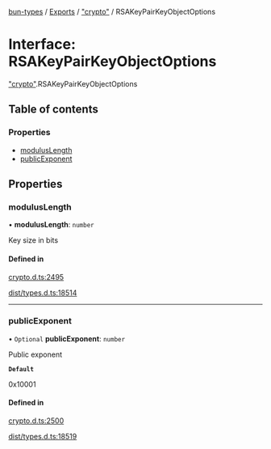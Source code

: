 [bun-types](../README.md) / [Exports](../modules.md) / ["crypto"](../modules/crypto_.md) / RSAKeyPairKeyObjectOptions

# Interface: RSAKeyPairKeyObjectOptions

["crypto"](../modules/crypto_.md).RSAKeyPairKeyObjectOptions

## Table of contents

### Properties

- [modulusLength](crypto_.RSAKeyPairKeyObjectOptions.md#moduluslength)
- [publicExponent](crypto_.RSAKeyPairKeyObjectOptions.md#publicexponent)

## Properties

### modulusLength

• **modulusLength**: `number`

Key size in bits

#### Defined in

[crypto.d.ts:2495](https://github.com/valgaze/bun-types/blob/5e53f27/crypto.d.ts#L2495)

[dist/types.d.ts:18514](https://github.com/valgaze/bun-types/blob/5e53f27/dist/types.d.ts#L18514)

___

### publicExponent

• `Optional` **publicExponent**: `number`

Public exponent

**`Default`**

0x10001

#### Defined in

[crypto.d.ts:2500](https://github.com/valgaze/bun-types/blob/5e53f27/crypto.d.ts#L2500)

[dist/types.d.ts:18519](https://github.com/valgaze/bun-types/blob/5e53f27/dist/types.d.ts#L18519)
